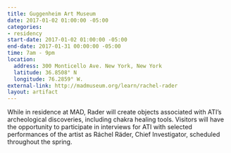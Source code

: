 ```yaml
---
title: Guggenheim Art Museum
date: 2017-01-02 01:00:00 -05:00
categories:
- residency
start-date: 2017-01-02 01:00:00 -05:00
end-date: 2017-01-31 00:00:00 -05:00
time: 7am - 9pm
location:
  address: 300 Monticello Ave. New York, New York
  latitude: 36.8508° N
  longitude: 76.2859° W.
external-link: http://madmuseum.org/learn/rachel-rader
layout: artifact
---
```


While in residence at MAD, Rader will create objects associated with ATI’s archeological discoveries, including chakra healing tools. Visitors will have the opportunity to participate in interviews for ATI with selected performances of the artist as Ráchel Räder, Chief Investigator, scheduled throughout the spring.
